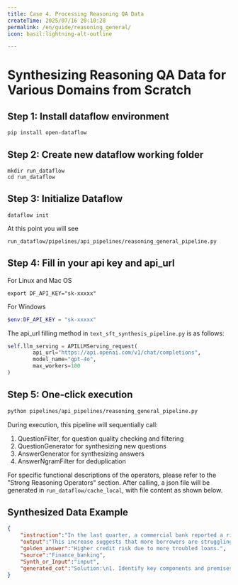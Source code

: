 ```yaml
---
title: Case 4. Processing Reasoning QA Data
createTime: 2025/07/16 20:10:28
permalink: /en/guide/reasoning_general/
icon: basil:lightning-alt-outline

---
```


# Synthesizing Reasoning QA Data for Various Domains from Scratch

## Step 1: Install dataflow environment

```shell
pip install open-dataflow
```

## Step 2: Create new dataflow working folder

```shell
mkdir run_dataflow
cd run_dataflow
```

## Step 3: Initialize Dataflow

```shell
dataflow init
```

At this point you will see

```shell
run_dataflow/pipelines/api_pipelines/reasoning_general_pipeline.py  
```

## Step 4: Fill in your api key and api_url

For Linux and Mac OS

```shell
export DF_API_KEY="sk-xxxxx"
```

For Windows

```powershell
$env:DF_API_KEY = "sk-xxxxx"
```

The api_url filling method in `text_sft_synthesis_pipeline.py` is as follows:

```python
self.llm_serving = APILLMServing_request(
        api_url="https://api.openai.com/v1/chat/completions",
        model_name="gpt-4o",
        max_workers=100
)
```

## Step 5: One-click execution

```bash
python pipelines/api_pipelines/reasoning_general_pipeline.py
```

During execution, this pipeline will sequentially call:

1. QuestionFilter, for question quality checking and filtering
2. QuestionGenerator for synthesizing new questions
3. AnswerGenerator for synthesizing answers
4. AnswerNgramFilter for deduplication

For specific functional descriptions of the operators, please refer to the "Strong Reasoning Operators" section. After calling, a json file will be generated in `run_dataflow/cache_local`, with file content as shown below.

## Synthesized Data Example

```json
{
    "instruction":"In the last quarter, a commercial bank reported a rise in its non-performing loan ratio from 2.1% to 3.4%. What might this indicate about the bank's loan portfolio?",
    "output":"This increase suggests that more borrowers are struggling to repay their loans, potentially due to economic slowdowns or tighter household finances. It indicates a deterioration in the quality of the bank's loan assets and may lead to increased provisions.",
    "golden_answer":"Higher credit risk due to more troubled loans.",
    "source":"Finance_banking",
    "Synth_or_Input":"input",
    "generated_cot":"Solution:\n1. Identify key components and premises of the task:\n→ Non-performing loan (NPL) ratio increase from 2.1% to 3.4%\n→ Quarter timeframe for observation\n\n2. Apply relevant principles, theorems, or methods with step-by-step derivation or argument:\n→ NPL ratio is a measure of loan repayment risk and indicates the proportion of non-paying loans in total loans\n→ An increase suggests a deterioration in the quality of the loan portfolio\n→ Possible causes for this deterioration might be economic downturn, poor underwriting practices, or increased credit risk exposure\n\n3. Perform any necessary calculations or logical checks with intermediate verification:\n→ Change in NPL ratio: 3.4\\% - 2.1\\% = 1.3\\%\n→ Verify impact: A rise of 1.3 percentage points in a single quarter is significant, indicating substantial risk factors affecting loan performance\n\n4. Present the final answer or conclusion in a clear, unambiguous notation:\n→ The increase in the non-performing loan ratio suggests that the bank's loan portfolio may be facing heightened credit risks, potential defaults, or poor economic conditions affecting borrowers."
}
```

